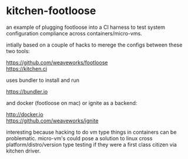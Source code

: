 # kitchen-footloose
an example of plugging footloose into a CI harness to test system configuration compliance across containers/micro-vms.

intially based on a couple of hacks to merege the configs between these two tools:

https://github.com/weaveworks/footloose <br />
https://kitchen.ci

uses bundler to install and run

https://bundler.io


and docker (footloose on mac) or ignite as a backend:

http://docker.io <br />
https://github.com/weaveworks/ignite

interesting because hacking to do vm type things in containers can be problematic. 
micro-vm's could pose a solution to linux cross platform/distro/version type testing if they were a first class citizen via kitchen driver.

